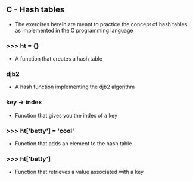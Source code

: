 ## C - Hash tables
* The exercises herein are meant to practice the concept of hash tables as implemented in the C programming language
### >>> ht = {}
* A function that creates a hash table
### djb2
* A hash function implementing the djb2 algorithm
### key -> index
* Function that gives you the index of a key
### >>> ht['betty'] = 'cool'
* Function that adds an element to the hash table
### >>> ht['betty']
* Function that retrieves a value associated with a key
